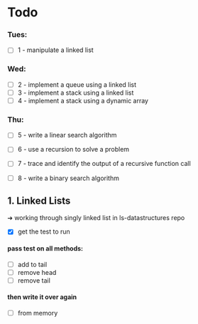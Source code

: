 # Todo
### Tues:
- [ ] 1 - manipulate a linked list

### Wed: 
- [ ] 2 - implement a queue using a linked list
- [ ] 3 - implement a stack using a linked list
- [ ] 4 - implement a stack using a dynamic array

### Thu:
- [ ] 5 - write a linear search algorithm
- [ ] 6 - use a recursion to solve a problem
- [ ] 7 - trace and identify the output of a recursive function call
- [ ] 8 - write a binary search algorithm


## 1. Linked Lists

➔  working through singly linked list in ls-datastructures repo
	
- [x] get the test to run

#### pass test on all methods:
- [ ] add to tail
- [ ] remove head
- [ ] remove tail

#### then write it over again 
- [ ] from memory

